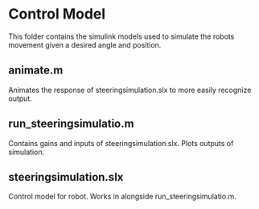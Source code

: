 # Control Model
This folder contains the simulink models used to simulate the robots movement given a desired angle and position.

## animate.m
Animates the response of steeringsimulation.slx to more easily recognize output. 

## run_steeringsimulatio.m
Contains gains and inputs of steeringsimulation.slx. Plots outputs of simulation. 

## steeringsimulation.slx
Control model for robot. Works in alongside run_steeringsimulatio.m. 


